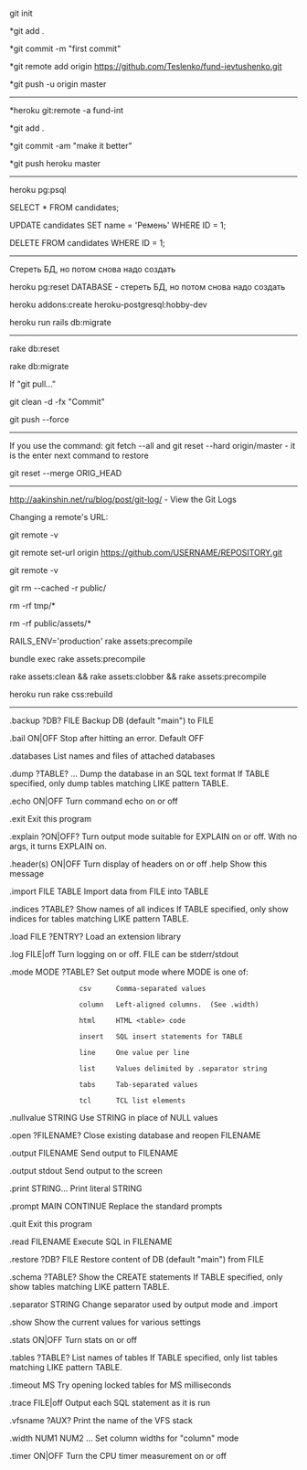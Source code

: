git init

*git add .

*git commit -m "first commit"

*git remote add origin https://github.com/Teslenko/fund-ievtushenko.git

*git push -u origin master

--------------------

*heroku git:remote -a fund-int

*git add .

*git commit -am "make it better"

*git push heroku master

--------------------

heroku pg:psql

SELECT * FROM candidates;

UPDATE candidates SET name = 'Ремень' WHERE ID = 1;

DELETE FROM candidates WHERE ID = 1;

--------------------

Стереть БД, но потом снова надо создать

heroku pg:reset DATABASE - стереть БД, но потом снова надо создать

heroku addons:create heroku-postgresql:hobby-dev

heroku run rails db:migrate

--------------------

rake db:reset

rake db:migrate

If "git pull..."

git clean -d -fx "Commit"

git push --force

--------------------

If you use the command: git fetch --all and git reset --hard origin/master - it is the enter next command to restore

git reset --merge ORIG_HEAD

--------------------

http://aakinshin.net/ru/blog/post/git-log/ - View the Git Logs

Changing a remote's URL:

git remote -v

git remote set-url origin https://github.com/USERNAME/REPOSITORY.git

git remote -v

git rm --cached -r public/

rm -rf tmp/*

rm -rf public/assets/*

RAILS_ENV='production' rake assets:precompile

bundle exec rake assets:precompile

rake assets:clean && rake assets:clobber && rake assets:precompile

heroku run rake css:rebuild

--------------------

.backup ?DB? FILE Backup DB (default "main") to FILE

.bail ON|OFF Stop after hitting an error. Default OFF

.databases List names and files of attached databases

.dump ?TABLE? ... Dump the database in an SQL text format If TABLE specified, only dump tables matching
LIKE pattern TABLE.

.echo ON|OFF Turn command echo on or off

.exit Exit this program

.explain ?ON|OFF? Turn output mode suitable for EXPLAIN on or off. With no args, it turns EXPLAIN on.

.header(s) ON|OFF Turn display of headers on or off .help Show this message

.import FILE TABLE Import data from FILE into TABLE

.indices ?TABLE? Show names of all indices If TABLE specified, only show indices for tables
matching LIKE pattern TABLE.

.load FILE ?ENTRY? Load an extension library

.log FILE|off Turn logging on or off. FILE can be stderr/stdout

.mode MODE ?TABLE? Set output mode where MODE is one of:

                     csv      Comma-separated values
                     
                     column   Left-aligned columns.  (See .width)
                     
                     html     HTML <table> code
                     
                     insert   SQL insert statements for TABLE
                     
                     line     One value per line
                     
                     list     Values delimited by .separator string
                     
                     tabs     Tab-separated values
                     
                     tcl      TCL list elements
.nullvalue STRING Use STRING in place of NULL values

.open ?FILENAME? Close existing database and reopen FILENAME

.output FILENAME Send output to FILENAME

.output stdout Send output to the screen

.print STRING... Print literal STRING

.prompt MAIN CONTINUE Replace the standard prompts

.quit Exit this program

.read FILENAME Execute SQL in FILENAME

.restore ?DB? FILE Restore content of DB (default "main") from FILE

.schema ?TABLE? Show the CREATE statements If TABLE specified, only show tables matching LIKE pattern TABLE.

.separator STRING Change separator used by output mode and .import

.show Show the current values for various settings

.stats ON|OFF Turn stats on or off

.tables ?TABLE? List names of tables If TABLE specified, only list tables matching LIKE pattern TABLE.

.timeout MS Try opening locked tables for MS milliseconds

.trace FILE|off Output each SQL statement as it is run

.vfsname ?AUX? Print the name of the VFS stack

.width NUM1 NUM2 ... Set column widths for "column" mode

.timer ON|OFF Turn the CPU timer measurement on or off